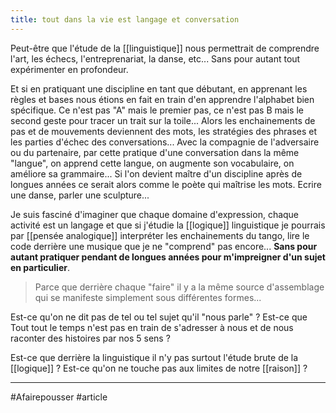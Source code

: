 ```yaml
---
title: tout dans la vie est langage et conversation
---
```


Peut-être que l'étude de la [[linguistique]] nous permettrait de comprendre l'art, les échecs, l'entreprenariat, la danse, etc... Sans pour autant tout expérimenter en profondeur.

Et si en pratiquant une discipline en tant que débutant, en apprenant les règles et bases nous étions en fait en train d'en apprendre l'alphabet bien spécifique. Ce n'est pas "A" mais le premier pas, ce n'est pas B mais le second geste pour tracer un trait sur la toile...
Alors les enchainements de pas et de mouvements deviennent des mots, les stratégies des phrases et les parties d'échec des conversations...
Avec la compagnie de l'adversaire ou du partenaire, par cette pratique d'une conversation dans la même "langue", on apprend cette langue, on augmente son vocabulaire, on améliore sa grammaire...
Si l'on devient maître d'un discipline après de longues années ce serait alors comme le poète qui maîtrise les mots. Ecrire une danse, parler une sculpture...

Je suis fasciné d'imaginer que chaque domaine d'expression, chaque activité est un langage et que si j'étudie la [[logique]] linguistique je pourrais par [[pensée analogique]] interpréter les enchainements du tango, lire le code derrière une musique que je ne "comprend" pas encore... 
**Sans pour autant pratiquer pendant de longues années pour m'impreigner d'un sujet en particulier**. 

> Parce que derrière chaque "faire" il y a la même source d'assemblage qui se manifeste simplement sous différentes formes...

Est-ce qu'on ne dit pas de tel ou tel sujet qu'il "nous parle" ? Est-ce que Tout tout le temps n'est pas en train de s'adresser à nous et de nous raconter des histoires par nos 5 sens ?

Est-ce que derrière la linguistique il n'y pas surtout l'étude brute de la [[logique]] ? Est-ce qu'on ne touche pas aux limites de notre [[raison]] ?

---
#Afairepousser #article 